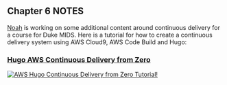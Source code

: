 ## Chapter 6 NOTES

[Noah](noahgift.com) is working on some additional content around continuous delivery for a course for Duke MIDS. Here is a tutorial for how to create a continuous delivery system using AWS Cloud9, AWS Code Build and Hugo:

### [Hugo AWS Continuous Delivery from Zero](https://noahgift.github.io/cloud-data-analysis-at-scale/topics/continuous-delivery)
[![AWS Hugo Continuous Delivery from Zero Tutorial!](https://img.youtube.com/vi/xiodvLdPnvI/0.jpg)](https://youtu.be/xiodvLdPnvI)
